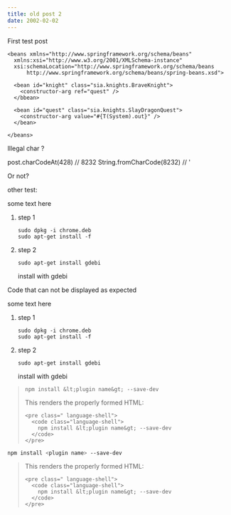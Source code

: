 ```yaml
---
title: old post 2
date: 2002-02-02
---
```

First test post
```
<beans xmlns="http://www.springframework.org/schema/beans"
  xmlns:xsi="http://www.w3.org/2001/XMLSchema-instance"
  xsi:schemaLocation="http://www.springframework.org/schema/beans 
      http://www.springframework.org/schema/beans/spring-beans.xsd">

  <bean id="knight" class="sia.knights.BraveKnight">
    <constructor-arg ref="quest" />
  </bbean>

  <bean id="quest" class="sia.knights.SlayDragonQuest">
    <constructor-arg value="#{T(System).out}" />
  </bean>

</beans>
```


Illegal char ? 

post.charCodeAt(428)
// 8232
String.fromCharCode(8232)
// ' 

Or not?



other test:

some text here

1. step 1

    ```
    sudo dpkg -i chrome.deb
    sudo apt-get install -f
    ```

2. step 2

    ```
    sudo apt-get install gdebi
    ```
    install with gdebi
    
Code that can not be displayed as expected

some text here

1. step 1

    ```
    sudo dpkg -i chrome.deb
    sudo apt-get install -f
    ```

2. step 2

    ```
    sudo apt-get install gdebi
    ```
    
    install with gdebi


> ```
> npm install &lt;plugin name&gt; --save-dev
> ```
> 
> This renders the properly formed HTML:
> 
> ```
> <pre class=" language-shell">
>   <code class="language-shell">
>     npm install &lt;plugin name&gt; --save-dev
>   </code>
> </pre>
> ```

```sh
npm install <plugin name> --save-dev
```
> 
> This renders the properly formed HTML:
> 
> ```
> <pre class=" language-shell">
>   <code class="language-shell">
>     npm install &lt;plugin name&gt; --save-dev
>   </code>
> </pre>
> ```




